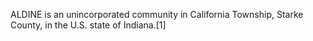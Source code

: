 ALDINE is an unincorporated community in California Township, Starke County, in the U.S. state of Indiana.[1]
